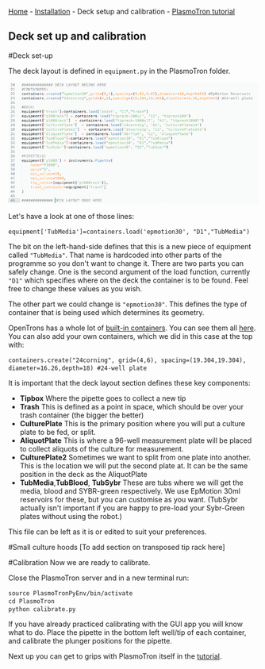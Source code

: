 [Home](/) - [Installation](Installation.md) - Deck setup and calibration - [PlasmoTron tutorial](Tutorial.md) 

## Deck set up and calibration

#Deck set-up

The deck layout is defined in `equipment.py` in the PlasmoTron folder.


<p align="center">
<img src="images/decklayout.png"/></p>

Let's have a look at one of those lines:

```{python}
equipment['TubMedia']=containers.load('epmotion30', "D1","TubMedia")
```
The bit on the left-hand-side defines that this is a new piece of equipment called `"TubMedia"`. That name is hardcoded into other parts of the programme so you don't want to change it. There are two parts you can safely change. One is the second argument of the load function, currently `"D1"` which specifies where on the deck the container is to be found. Feel free to change these values as you wish.

The other part we could change is `"epmotion30"`. This defines the type of container that is being used which determines its geometry.

OpenTrons has a whole lot of [built-in containers](http://docs.opentrons.com/containers.html). You can see them all [here](https://andysigler.github.io/ot-api-containerviz/). You can also add your own containers, which we did in this case at the top with:

```{python}
containers.create("24corning", grid=(4,6), spacing=(19.304,19.304), diameter=16.26,depth=18) #24-well plate
```

It is important that the deck layout section defines these key components:

* **Tipbox** Where the pipette goes to collect a new tip
* **Trash** This is defined as a point in space, which should be over your trash container (the bigger the better)
* **CulturePlate** This is the primary position where you will put a culture plate to be fed, or split.
* **AliquotPlate** This is where a 96-well measurement plate will be placed to collect aliquots of the culture for measurement.
* **CulturePlate2** Sometimes we want to split from one plate into another. This is the location we will put the second plate at. It can be the same position in the deck as the AliquotPlate
* **TubMedia**,**TubBlood**, **TubSybr** These are tubs where we will get the media, blood and SYBR-green respectively. We use EpMotion 30ml reservoirs for these, but you can customise as you want. (TubSybr actually isn't important if you are happy to pre-load your Sybr-Green plates without using the robot.)

This file can be left as it is or edited to suit your preferences.

#Small culture hoods
[To add section on transposed tip rack here]

#Calibration
Now we are ready to calibrate.

Close the PlasmoTron server and in a new terminal run:

```
source PlasmoTronPyEnv/bin/activate
cd PlasmoTron
python calibrate.py

```

If you have already practiced calibrating with the GUI app you will know what to do. Place the pipette in the bottom left well/tip of each container, and calibrate the plunger positions for the pipette.


Next up you can get to grips with PlasmoTron itself in the [tutorial](Tutorial.md).
